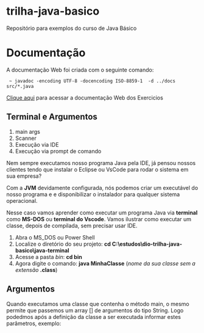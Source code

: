 # trilha-java-basico
Repositório para exemplos do curso de Java Básico

# Documentação
A documentação Web foi criada com o seguinte comando:

```  ~ javadoc -encoding UTF-8 -docencoding ISO-8859-1  -d ../docs  src/*.java ```

[Clique aqui](http://exemplo.com/) para acessar a documentação Web dos Exercicios

## Terminal e Argumentos
1. main args
2. Scanner
3. Execução via IDE
4. Execução via prompt de comando

Nem sempre executamos nosso programa Java pela IDE, já pensou nossos clientes
tendo que instalar o Eclipse ou VsCode para rodar o sistema em sua empresa?

Com a **JVM** devidamente configurada, nós podemos criar um executável do nosso programa e
e disponibilizar o instalador para qualquer sistema operacional.

Nesse caso vamos aprender como executar um programa Java via **terminal** como **MS-DOS** ou **terminal do Vscode**.
Vamos ilustrar como executar um classe, depois de compilada, sem precisar usar IDE.

1. Abra o MS_DOS ou Power Shell
2. Localize o diretório do seu projeto: **cd C:\estudos\dio-trilha-java-basico\java-terminal**
3. Acesse a pasta *bin*: **cd bin**
4. Agora digite o comando: **java MinhaClasse**  (*nome da sua classe sem a extensão* **.class**)

## Argumentos
Quando executamos uma classe que contenha o método main, o mesmo permite que passemos um array [] de
argumentos do tipo String. Logo podedmos após a definição da classe a ser executada informar estes parâmetros, exemplo:
